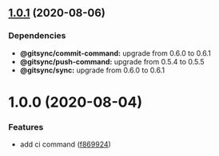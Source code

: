 ## [1.0.1](https://github.com/gitsync-pkg/gitsync-ci-command/compare/v1.0.0...v1.0.1) (2020-08-06)





### Dependencies

* **@gitsync/commit-command:** upgrade from 0.6.0 to 0.6.1
* **@gitsync/push-command:** upgrade from 0.5.4 to 0.5.5
* **@gitsync/sync:** upgrade from 0.6.0 to 0.6.1

# 1.0.0 (2020-08-04)


### Features

* add ci command ([f869924](https://github.com/gitsync-pkg/gitsync-ci-command/commit/f8699248ad97dbec43ff4c0aab3f74dcd207ac35))
